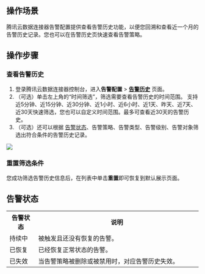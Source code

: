 ## 操作场景
腾讯云数据连接器告警配置提供查看告警历史功能，以便您回溯和查看近一个月的告警历史记录。您也可以在告警历史页快速查看告警策略。

## 操作步骤
### 查看告警历史
1. 登录腾讯云数据连接器控制台，进入**告警配置** > [**告警历史**](https://ipaas.cloud.tencent.com/alarm) 页面。
2. （可选）单击左上角的“时间筛选”，筛选需要查看告警历史的时间范围。
   支持近5分钟、近15分钟、近30分钟、近1小时、近6小时、近1天、昨天、近7天、近30天快速筛选，您也可以自定义时间范围。最多可查看近30天的告警历史。
3. （可选）还可以根据 [告警状态](#state)、告警策略、告警类型、告警级别、告警对象筛选出符合条件的告警历史记录。
  
![](https://qcloudimg.tencent-cloud.cn/raw/b289d6fe8e3a1fda4d9341acac10dfdb.png)



### 重置筛选条件
您成功筛选告警历史信息后，在列表中单击**重置**即可恢复到默认展示页面。


[](id:state)
## 告警状态
<table>
<tbody>
<tr>
<th width="15%">告警状态</th>
<th width="85%">说明</th>
</tr>
<tr>
<td>持续中</td>
<td>被触发且还没有恢复的告警。</td>
</tr>
<tr>
<td>已恢复</td>
<td> 已经恢复正常状态的告警。</td>
</tr>
<tr>
<td>已失效</td>
<td>当告警策略被删除或被禁用时，对应告警历史失效。</td>
</tr>
</tbody></table>


